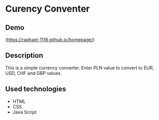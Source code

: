 # Curency Conventer

## Demo
(https://raphael-1118.github.io/homepage/)

## Description
This is a simple currency converter. Enter PLN value to convert to EUR, USD, CHF and GBP values. 

## Used technologies
- HTML
- CSS
- Java Script
